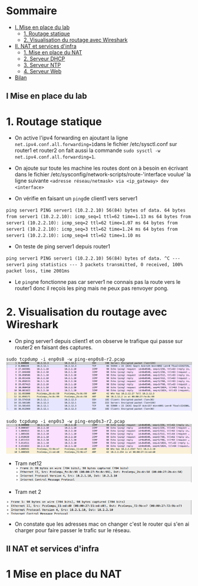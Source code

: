 # Sommaire

* [I. Mise en place du lab](#i-mise-en-place-du-lab)
  * [1. Routage statique](#2-routage-statique)
  * [2. Visualisation du routage avec Wireshark](#3-visualisation-du-routage-avec-wireshark)
* [II. NAT et services d'infra](#ii-nat-et-services-dinfra)
  * [1. Mise en place du NAT](#1-mise-en-place-du-nat)
  * [2. Serveur DHCP](#2-dhcp-server)
  * [3. Serveur NTP](#3-ntp-server)
  * [4. Serveur Web](#4-web-server)
* [Bilan](#bilan)

## I Mise en place du lab

# 1. Routage statique

* On active l'ipv4 forwarding en ajoutant la ligne `net.ipv4.conf.all.forwarding=1`dans le fichier /etc/sysctl.conf sur router1 et router2 on fait aussi la commande `sudo sysctl -w net.ipv4.conf.all.forwarding=1`.

* On ajoute sur toute les machine les routes dont on à besoin en écrivant dans le fichier /etc/sysconfig/network-scripts/route-'interface voulue' la ligne suivante `<adresse réseau/netmask> via <ip_gateway> dev <interface>`

* On vérifie en faisant un `ping`de client1 vers server1 


`ping server1
PING server1 (10.2.2.10) 56(84) bytes of data.
64 bytes from server1 (10.2.2.10): icmp_seq=1 ttl=62 time=1.13 ms
64 bytes from server1 (10.2.2.10): icmp_seq=2 ttl=62 time=1.07 ms
64 bytes from server1 (10.2.2.10): icmp_seq=3 ttl=62 time=1.24 ms
64 bytes from server1 (10.2.2.10): icmp_seq=4 ttl=62 time=1.10 ms`

* On teste de ping server1 depuis router1

`ping server1
PING server1 (10.2.2.10) 56(84) bytes of data.
^C
--- server1 ping statistics ---
3 packets transmitted, 0 received, 100% packet loss, time 2001ms`
* Le `ping`ne fonctionne pas car server1 ne connais pas la route vers le router1 donc il reçois les ping mais ne peux pas renvoyer pong.

# 2. Visualisation du routage avec Wireshark

* On ping server1 depuis client1 et on observe le trafique qui passe sur router2
en faisant des captures.

`sudo tcpdump -i enp0s8 -w ping-enp0s8-r2.pcap`
![alt text](/2/screens/ping-enp0s8-r2.png "Whireshark")

`sudo tcpdump -i enp0s3 -w ping-enp0s3-r2.pcap`
![alt text](/2/screens/ping-enp0s3-r2.png "Whireshark")

* Tram net12 
![alt text](/2/screens/mac-enp0s8-r2.png "Whireshark")
 
* Tram net 2
 
![alt text](/2/screens/mac-enp0s3-r2.png "Whireshark")
 
* On constate que les adresses mac on changer c'est le router qui s'en ai charger pour faire passer le trafic sur le réseau.

## II NAT et services d'infra

# 1 Mise en place du NAT

